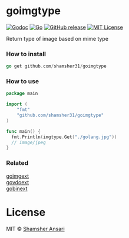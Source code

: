 # goimgtype

[![Godoc](http://img.shields.io/badge/godoc-reference-blue.svg?style=flat)](https://godoc.org/github.com/shamsher31/goimgtype)
[![Go](https://github.com/shamsher31/goimgtype/actions/workflows/go.yml/badge.svg)](https://github.com/shamsher31/goimgtype/actions/workflows/go.yml)
[![GitHub release](http://img.shields.io/github/release/shamsher31/goimgtype.svg?style=flat-square)](release)
[![MIT License](http://img.shields.io/badge/license-MIT-blue.svg?style=flat-square)](license)

Return type of image based on mime type

### How to install
```go
go get github.com/shamsher31/goimgtype
```

### How to use
```go
package main

import (
	"fmt"
	"github.com/shamsher31/goimgtype"
)

func main() {
  fmt.Println(imgtype.Get("./golang.jpg"))
  // image/jpeg
}
```

### Related
[goimgext](https://github.com/shamsher31/goimgext)<br>
[govdoext](https://github.com/shamsher31/govdoext)<br>
[gobinext](https://github.com/shamsher31/gobinext)<br>

# License
MIT © [Shamsher Ansari](https://github.com/shamsher31)
